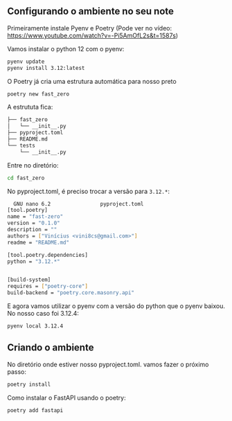 ## Configurando o ambiente no seu note

Primeiramente instale Pyenv e Poetry (Pode ver no vídeo: https://www.youtube.com/watch?v=-Pi5AmOfL2s&t=1587s)

Vamos instalar o python 12 com o pyenv:

```bash
pyenv update
pyenv install 3.12:latest
```

O Poetry já cria uma estrutura automática para nosso preto

```bash
poetry new fast_zero
```

A estrututa fica:

```bash
├── fast_zero
│   └── __init__.py
├── pyproject.toml
├── README.md
└── tests
    └── __init__.py

```

Entre no diretório:

```bash
cd fast_zero
```

No pyproject.toml, é preciso trocar a versão para `3.12.*`:

```bash
  GNU nano 6.2                pyproject.toml                          
[tool.poetry]
name = "fast-zero"
version = "0.1.0"
description = ""
authors = ["Vinícius <vini8cs@gmail.com>"]
readme = "README.md"

[tool.poetry.dependencies]
python = "3.12.*"


[build-system]
requires = ["poetry-core"]
build-backend = "poetry.core.masonry.api"

```

E agora vamos utilizar o pyenv com a versão do python que o pyenv baixou. No nosso caso foi 3.12.4:

```bash
pyenv local 3.12.4
```

## Criando o ambiente

No diretório onde estiver nosso pyproject.toml. vamos fazer o próximo passo:

```bash
poetry install
```

Como instalar o FastAPI usando o poetry:

```bash
poetry add fastapi
```
